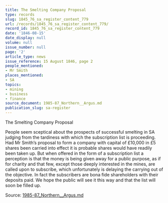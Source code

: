 ```yaml
---
title: The Smelting Company Proposal
type: records
slug: 1845_76_sa_register_content_779
url: /records/1845_76_sa_register_content_779/
record_id: 1845_76_sa_register_content_779
date: '1846-08-15'
date_display: null
volume: null
issue_number: null
page: '2'
article_type: news
issue_reference: 15 August 1846, page 2
people_mentioned:
- Mr Smith
places_mentioned:
- SA
topics:
- mining
- business
- finance
source_document: 1985-87_Northern__Argus.md
publication_slug: sa-register
---
```


The Smelting Company Proposal

People seem sceptical about the prospects of successful smelting in SA judging from the tardiness with which the subscription list is proceeding.  Had Mr Smith’s proposal to form a company with capital of £10,000 in £5 shares been carried into effect it is probable shares would have readily been taken up.  But when offered in the form of a subscription list a perception is that the money is being given away for a public purpose, as if for charity and that few, except those deeply interested in the mines, are called upon to subscribe, which unfortunately is delaying the carrying out of the objective.  In fact the subscribers are bona fide shareholders with their deposits paid.  We hope the public will see it this way and that the list will soon be filled up.

Source: [1985-87_Northern__Argus.md](/downloads/markdown/1985-87_Northern__Argus.md)

